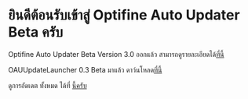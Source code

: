 # ยินดีต้อนรับเข้าสู่ Optifine Auto Updater Beta ครับ
Optifine Auto Updater Beta Version 3.0 ออกแล้ว สามารถดูรายละเอียดได้[ที่นี้](http://oau.boyphongsakorn.ga)

OAUUpdateLauncher 0.3 Beta มาแล้ว ดาว์นโหลด[ที่นี้](https://github.com/boyphongsakorn/OAUUpdateLauncher/releases)

ดูการอัดเดต ทั้งหมด ได้ที่ [นี้ครับ](http://boyphongsakornproject.tumblr.com/)
